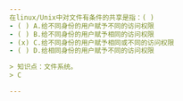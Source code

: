 ```yaml
---
在linux/Unix中对文件有条件的共享是指：( )
- ( ) A.给不同身份的用户赋予不同的访问权限 
- ( ) B.给不同身份的用户赋予相同的访问权限 
- (x) C.给不同身份的用户赋予相同或不同的访问权限
- ( ) D.给相同身份的用户赋予不同的访问权限

> 知识点：文件系统。
> C

---
```

